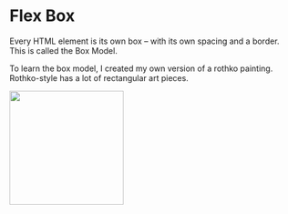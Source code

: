 # Flex Box

Every HTML element is its own box – with its own spacing and a border. This is called the Box Model. 

To learn the box model, I created my own version of a rothko painting. Rothko-style has a lot of rectangular art pieces.

<img src="https://user-images.githubusercontent.com/63388515/175117468-f73f0e04-4d1f-4ca0-8240-1db326094a4e.png" height=200 width=200>
